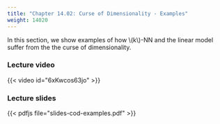 ```yaml
---
title: "Chapter 14.02: Curse of Dimensionality - Examples"
weight: 14020
---
```

In this section, we show examples of how \\(k\\)-NN and the linear model suffer from the the curse of dimensionality. 

<!--more-->

### Lecture video

{{< video id="6xKwcos63jo" >}}

### Lecture slides

{{< pdfjs file="slides-cod-examples.pdf" >}}

